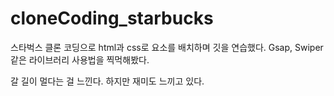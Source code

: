 # cloneCoding_starbucks
스타벅스 클론 코딩으로 html과 css로 요소를 배치하며 깃을 연습했다.
Gsap, Swiper 같은 라이브러리 사용법을 찍먹해봤다.

갈 길이 멀다는 걸 느낀다. 하지만 재미도 느끼고 있다.